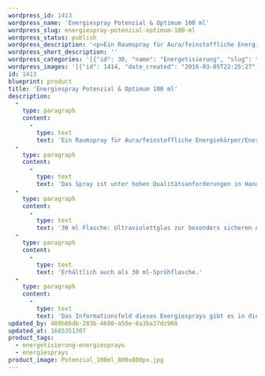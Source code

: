 ```yaml
---
wordpress_id: 1413
wordpress_name: 'Energiespray Potenzial & Optimum 100 ml'
wordpress_slug: energiespray-potenzial-optimum-100-ml
wordpress_status: publish
wordpress_description: '<p>Ein Raumspray für Aura/feinstoffliche Energiekörper/Energiefelder und Räume mit einem aktivierbaren Informationsfeld zu Potenzial und Optimum sowie dem energetischen Zugang zu den dazugehörigen universellen Wissenspools. Mit Potenzial sind hier sämtliche individuell angelegten Potenziale gemeint. Optimum bezeichnet das optimal mögliche für einen Menschen.</p><p>Das Spray ist unter hohen Qualitätsanforderungen in Handarbeit in Deutschland hergestellt aus mehrfach gereinigtem und energetisiertem Wasser (76%, konserviert mit 96%igem Weingeist (24%). Abgestimmt auf die Energie ist die Komposition von naturreinen ätherischen Ölen* (Duftrichtung: ledrig, kontrastreich).</p><p>30 ml Flasche: Ultraviolettglas zur besonders sicheren Aufbewahrung mit hochwertigem, goldfarbenen Metallpumpzerstäuber mit Schutzkappe (Steigrohr: Kunststoff). Etikett: sasserfest, leicht energetisiert mit dem Informationsfeld des Airsprays.</p><p>Erhältlich auch als <a href="https://my.feenbaum.de/produkt/energiespray-potenzial-optimum/">30 ml-Sprühflasche</a>.</p><p>Das Informationsfeld dieses Energiesprays gibt es in diesem Shop auch als <a href="https://my.feenbaum.de/produkt-kategorie/energiebilder/fotokarten/energetisierung-fotokarten/">Fotokarte</a>, <a href="https://my.feenbaum.de/produkt-kategorie/energiebilder/wandbilder/energetisierung/">Wandbild</a> und <a href="https://my.feenbaum.de/produkt-kategorie/energiekissen/energetisierung-energiekissen/">Energiekissen</a></p><p><a href="https://my.feenbaum.de/anwendung-energiesprays/">Anwendungshinweise</a></p>'
wordpress_short_description: ''
wordpress_categories: '[{"id": 30, "name": "Energetisierung", "slug": "energetisierung-energiesprays"}, {"id": 29, "name": "Energiesprays", "slug": "energiesprays"}]'
wordpress_images: '[{"id": 1414, "date_created": "2016-03-05T22:25:27", "date_created_gmt": "2016-03-05T20:25:27", "date_modified": "2016-03-05T22:25:27", "date_modified_gmt": "2016-03-05T20:25:27", "src": "https://my.feenbaum.de/wp-content/uploads/2016/03/Potenzial_100ml_800x800px.jpg", "name": "Potenzial_100ml_800x800px", "alt": ""}, {"id": 1222, "date_created": "2016-02-26T01:33:47", "date_created_gmt": "2016-02-25T23:33:47", "date_modified": "2016-02-26T01:33:47", "date_modified_gmt": "2016-02-25T23:33:47", "src": "https://my.feenbaum.de/wp-content/uploads/2016/02/16-Potenziale-Optimum_800x800-W2.jpg", "name": "16-Potenziale-Optimum_800x800-W2", "alt": ""}]'
id: 1413
blueprint: product
title: 'Energiespray Potenzial & Optimum 100 ml'
description:
  -
    type: paragraph
    content:
      -
        type: text
        text: 'Ein Raumspray für Aura/feinstoffliche Energiekörper/Energiefelder und Räume mit einem aktivierbaren Informationsfeld zu Potenzial und Optimum sowie dem energetischen Zugang zu den dazugehörigen universellen Wissenspools. Mit Potenzial sind hier sämtliche individuell angelegten Potenziale gemeint. Optimum bezeichnet das optimal mögliche für einen Menschen.'
  -
    type: paragraph
    content:
      -
        type: text
        text: 'Das Spray ist unter hohen Qualitätsanforderungen in Handarbeit in Deutschland hergestellt aus mehrfach gereinigtem und energetisiertem Wasser (76%, konserviert mit 96%igem Weingeist (24%). Abgestimmt auf die Energie ist die Komposition von naturreinen ätherischen Ölen* (Duftrichtung: ledrig, kontrastreich).'
  -
    type: paragraph
    content:
      -
        type: text
        text: '30 ml Flasche: Ultraviolettglas zur besonders sicheren Aufbewahrung mit hochwertigem, goldfarbenen Metallpumpzerstäuber mit Schutzkappe (Steigrohr: Kunststoff). Etikett: sasserfest, leicht energetisiert mit dem Informationsfeld des Airsprays.'
  -
    type: paragraph
    content:
      -
        type: text
        text: 'Erhältlich auch als 30 ml-Sprühflasche.'
  -
    type: paragraph
    content:
      -
        type: text
        text: 'Das Informationsfeld dieses Energiesprays gibt es in diesem Shop auch als Fotokarte, Wandbild und Energiekissen'
updated_by: 489b06db-283b-4690-a50e-8a3ba37dc968
updated_at: 1685351307
product_tags:
  - energetisierung-energiesprays
  - energiesprays
product_image: Potenzial_100ml_800x800px.jpg
---
```

